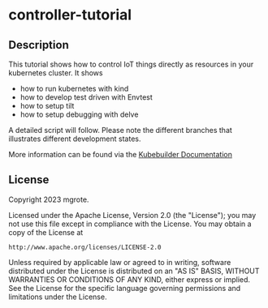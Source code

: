 # controller-tutorial

## Description
This tutorial shows how to control IoT things directly as resources in your kubernetes cluster.
It shows 
- how to run kubernetes with kind
- how to develop test driven with Envtest
- how to setup tilt
- how to setup debugging with delve

A detailed script will follow.
Please note the different branches that illustrates different development states.

More information can be found via the [Kubebuilder Documentation](https://book.kubebuilder.io/introduction.html)

## License

Copyright 2023 mgrote.

Licensed under the Apache License, Version 2.0 (the "License");
you may not use this file except in compliance with the License.
You may obtain a copy of the License at

    http://www.apache.org/licenses/LICENSE-2.0

Unless required by applicable law or agreed to in writing, software
distributed under the License is distributed on an "AS IS" BASIS,
WITHOUT WARRANTIES OR CONDITIONS OF ANY KIND, either express or implied.
See the License for the specific language governing permissions and
limitations under the License.

